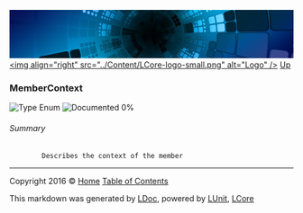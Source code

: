 ![](../Content/LCore-banner-small.png "")
[&lt;img align=&quot;right&quot; src=&quot;../Content/LCore-logo-small.png&quot; alt=&quot;Logo&quot; /&gt;](../../README.md)
[Up](../L.md)

### MemberContext

![Type Enum ](http://b.repl.ca/v1/Type-Enum%20-blue.png "") ![Documented 0%](http://b.repl.ca/v1/Documented-0%25-red.png "")




###### Summary

            Describes the context of the member
            



---

Copyright 2016 &copy; [Home](../../README.md) [Table of Contents](../../TableOfContents.md)

This markdown was generated by [LDoc](https://github.com/CodeSingularity/LDoc), powered by [LUnit](https://github.com/CodeSingularity/LUnit), [LCore](https://github.com/CodeSingularity/LCore)
